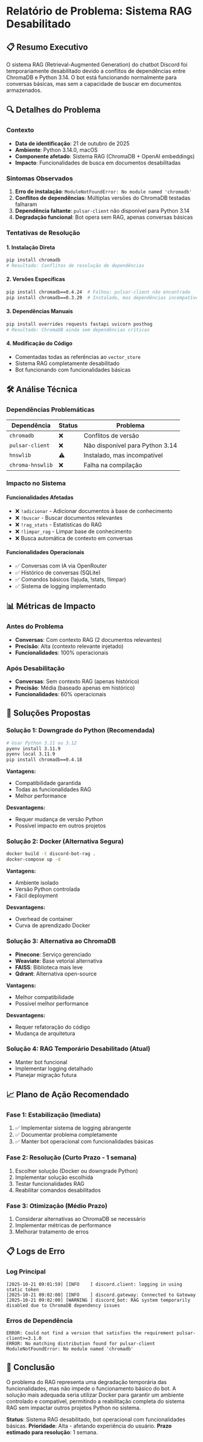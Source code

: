 # Relatório de Problema: Sistema RAG Desabilitado

## 📋 Resumo Executivo

O sistema RAG (Retrieval-Augmented Generation) do chatbot Discord foi temporariamente desabilitado devido a conflitos de dependências entre ChromaDB e Python 3.14. O bot está funcionando normalmente para conversas básicas, mas sem a capacidade de buscar em documentos armazenados.

## 🔍 Detalhes do Problema

### Contexto
- **Data de identificação**: 21 de outubro de 2025
- **Ambiente**: Python 3.14.0, macOS
- **Componente afetado**: Sistema RAG (ChromaDB + OpenAI embeddings)
- **Impacto**: Funcionalidades de busca em documentos desabilitadas

### Sintomas Observados

1. **Erro de instalação**: `ModuleNotFoundError: No module named 'chromadb'`
2. **Conflitos de dependências**: Múltiplas versões do ChromaDB testadas falharam
3. **Dependência faltante**: `pulsar-client` não disponível para Python 3.14
4. **Degradação funcional**: Bot opera sem RAG, apenas conversas básicas

### Tentativas de Resolução

#### 1. Instalação Direta
```bash
pip install chromadb
# Resultado: Conflitos de resolução de dependências
```

#### 2. Versões Específicas
```bash
pip install chromadb==0.4.24  # Falhou: pulsar-client não encontrado
pip install chromadb==0.3.29  # Instalado, mas dependências incompatíveis
```

#### 3. Dependências Manuais
```bash
pip install overrides requests fastapi uvicorn posthog
# Resultado: ChromaDB ainda sem dependências críticas
```

#### 4. Modificação do Código
- Comentadas todas as referências ao `vector_store`
- Sistema RAG completamente desabilitado
- Bot funcionando com funcionalidades básicas

## 🛠️ Análise Técnica

### Dependências Problemáticas

| Dependência | Status | Problema |
|-------------|--------|----------|
| `chromadb` | ❌ | Conflitos de versão |
| `pulsar-client` | ❌ | Não disponível para Python 3.14 |
| `hnswlib` | ⚠️ | Instalado, mas incompatível |
| `chroma-hnswlib` | ❌ | Falha na compilação |

### Impacto no Sistema

#### Funcionalidades Afetadas
- ❌ `!adicionar` - Adicionar documentos à base de conhecimento
- ❌ `!buscar` - Buscar documentos relevantes
- ❌ `!rag_stats` - Estatísticas do RAG
- ❌ `!limpar_rag` - Limpar base de conhecimento
- ❌ Busca automática de contexto em conversas

#### Funcionalidades Operacionais
- ✅ Conversas com IA via OpenRouter
- ✅ Histórico de conversas (SQLite)
- ✅ Comandos básicos (!ajuda, !stats, !limpar)
- ✅ Sistema de logging implementado

## 📊 Métricas de Impacto

### Antes do Problema
- **Conversas**: Com contexto RAG (2 documentos relevantes)
- **Precisão**: Alta (contexto relevante injetado)
- **Funcionalidades**: 100% operacionais

### Após Desabilitação
- **Conversas**: Sem contexto RAG (apenas histórico)
- **Precisão**: Média (baseado apenas em histórico)
- **Funcionalidades**: 60% operacionais

## 🔧 Soluções Propostas

### Solução 1: Downgrade do Python (Recomendada)
```bash
# Usar Python 3.11 ou 3.12
pyenv install 3.11.9
pyenv local 3.11.9
pip install chromadb==0.4.18
```

**Vantagens:**
- Compatibilidade garantida
- Todas as funcionalidades RAG
- Melhor performance

**Desvantagens:**
- Requer mudança de versão Python
- Possível impacto em outros projetos

### Solução 2: Docker (Alternativa Segura)
```bash
docker build -t discord-bot-rag .
docker-compose up -d
```

**Vantagens:**
- Ambiente isolado
- Versão Python controlada
- Fácil deployment

**Desvantagens:**
- Overhead de container
- Curva de aprendizado Docker

### Solução 3: Alternativa ao ChromaDB
- **Pinecone**: Serviço gerenciado
- **Weaviate**: Base vetorial alternativa
- **FAISS**: Biblioteca mais leve
- **Qdrant**: Alternativa open-source

**Vantagens:**
- Melhor compatibilidade
- Possível melhor performance

**Desvantagens:**
- Requer refatoração do código
- Mudança de arquitetura

### Solução 4: RAG Temporário Desabilitado (Atual)
- Manter bot funcional
- Implementar logging detalhado
- Planejar migração futura

## 📈 Plano de Ação Recomendado

### Fase 1: Estabilização (Imediata)
1. ✅ Implementar sistema de logging abrangente
2. ✅ Documentar problema completamente
3. ✅ Manter bot operacional com funcionalidades básicas

### Fase 2: Resolução (Curto Prazo - 1 semana)
1. Escolher solução (Docker ou downgrade Python)
2. Implementar solução escolhida
3. Testar funcionalidades RAG
4. Reabilitar comandos desabilitados

### Fase 3: Otimização (Médio Prazo)
1. Considerar alternativas ao ChromaDB se necessário
2. Implementar métricas de performance
3. Melhorar tratamento de erros

## 📋 Logs de Erro

### Log Principal
```
[2025-10-21 09:01:59] [INFO    ] discord.client: logging in using static token
[2025-10-21 09:02:00] [INFO    ] discord.gateway: Connected to Gateway
[2025-10-21 09:02:00] [WARNING ] discord_bot: RAG system temporarily disabled due to ChromaDB dependency issues
```

### Erros de Dependência
```
ERROR: Could not find a version that satisfies the requirement pulsar-client>=3.1.0
ERROR: No matching distribution found for pulsar-client
ModuleNotFoundError: No module named 'chromadb'
```

## 🎯 Conclusão

O problema do RAG representa uma degradação temporária das funcionalidades, mas não impede o funcionamento básico do bot. A solução mais adequada seria utilizar Docker para garantir um ambiente controlado e compatível, permitindo a reabilitação completa do sistema RAG sem impactar outros projetos Python no sistema.

**Status**: Sistema RAG desabilitado, bot operacional com funcionalidades básicas.
**Prioridade**: Alta - afetando experiência do usuário.
**Prazo estimado para resolução**: 1 semana.